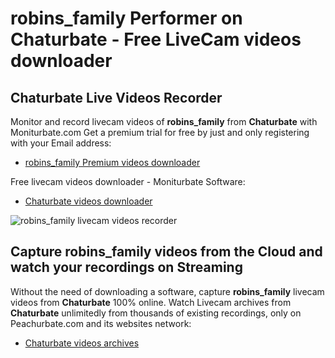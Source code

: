 # robins_family Performer on Chaturbate - Free LiveCam videos downloader

## Chaturbate Live Videos Recorder

Monitor and record livecam videos of **robins_family** from **Chaturbate** with Moniturbate.com
Get a premium trial for free by just and only registering with your Email address:
* [robins_family Premium videos downloader](https://moniturbate.com/request-demo-licence-key.html)

Free livecam videos downloader - Moniturbate Software:
* [Chaturbate videos downloader](https://moniturbate.com/moniturbate-download-software.html)

![robins_family livecam videos recorder](https://peachurnet.com/templates/moniturbate-software.png)


## Capture robins_family videos from the Cloud and watch your recordings on Streaming

Without the need of downloading a software, capture **robins_family** livecam videos from **Chaturbate** 100% online.
Watch Livecam archives from **Chaturbate** unlimitedly from thousands of existing recordings, only on Peachurbate.com and its websites network:
* [Chaturbate videos archives](https://peachurnet.com/)